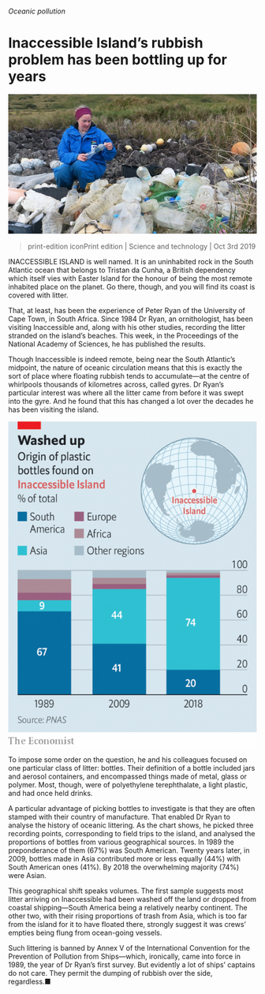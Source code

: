 ###### Oceanic pollution

# Inaccessible Island’s rubbish problem has been bottling up for years 

![image](images/20191005_stp503.jpg) 

> print-edition iconPrint edition | Science and technology | Oct 3rd 2019 

INACCESSIBLE ISLAND is well named. It is an uninhabited rock in the South Atlantic ocean that belongs to Tristan da Cunha, a British dependency which itself vies with Easter Island for the honour of being the most remote inhabited place on the planet. Go there, though, and you will find its coast is covered with litter. 

That, at least, has been the experience of Peter Ryan of the University of Cape Town, in South Africa. Since 1984 Dr Ryan, an ornithologist, has been visiting Inaccessible and, along with his other studies, recording the litter stranded on the island’s beaches. This week, in the Proceedings of the National Academy of Sciences, he has published the results. 

Though Inaccessible is indeed remote, being near the South Atlantic’s midpoint, the nature of oceanic circulation means that this is exactly the sort of place where floating rubbish tends to accumulate—at the centre of whirlpools thousands of kilometres across, called gyres. Dr Ryan’s particular interest was where all the litter came from before it was swept into the gyre. And he found that this has changed a lot over the decades he has been visiting the island. 

![image](images/20191005_STC212.png) 

To impose some order on the question, he and his colleagues focused on one particular class of litter: bottles. Their definition of a bottle included jars and aerosol containers, and encompassed things made of metal, glass or polymer. Most, though, were of polyethylene terephthalate, a light plastic, and had once held drinks. 

A particular advantage of picking bottles to investigate is that they are often stamped with their country of manufacture. That enabled Dr Ryan to analyse the history of oceanic littering. As the chart shows, he picked three recording points, corresponding to field trips to the island, and analysed the proportions of bottles from various geographical sources. In 1989 the preponderance of them (67%) was South American. Twenty years later, in 2009, bottles made in Asia contributed more or less equally (44%) with South American ones (41%). By 2018 the overwhelming majority (74%) were Asian. 

This geographical shift speaks volumes. The first sample suggests most litter arriving on Inaccessible had been washed off the land or dropped from coastal shipping—South America being a relatively nearby continent. The other two, with their rising proportions of trash from Asia, which is too far from the island for it to have floated there, strongly suggest it was crews’ empties being flung from ocean-going vessels. 

Such littering is banned by Annex V of the International Convention for the Prevention of Pollution from Ships—which, ironically, came into force in 1989, the year of Dr Ryan’s first survey. But evidently a lot of ships’ captains do not care. They permit the dumping of rubbish over the side, regardless.■ 

